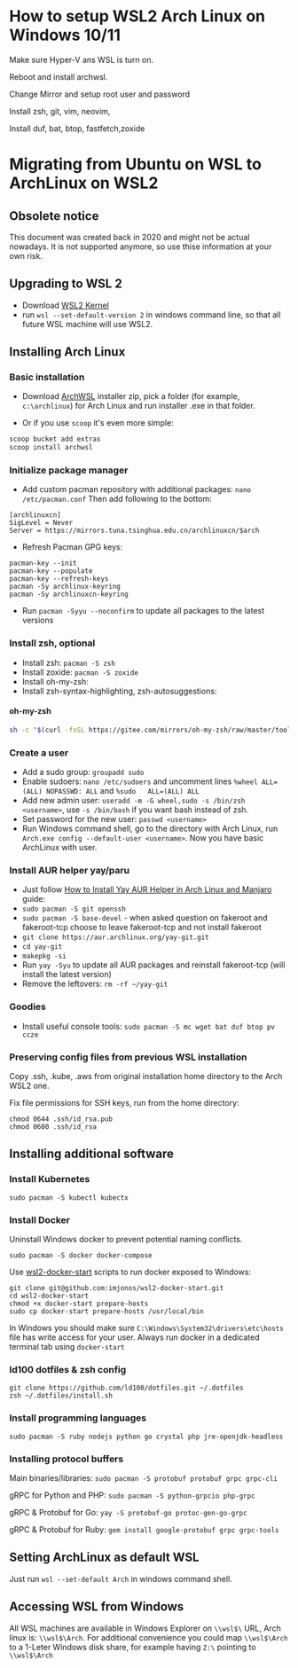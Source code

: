 # How to setup WSL2 Arch Linux on Windows 10/11

Make sure Hyper-V ans WSL is turn on.

Reboot and install archwsl.

Change Mirror and setup root user and password

Install zsh, git, vim, neovim,

Install duf, bat, btop, fastfetch,zoxide


# Migrating from Ubuntu on WSL to ArchLinux on WSL2

## Obsolete notice

This document was created back in 2020 and might not be actual nowadays. It is not supported anymore, so use thise information at your own risk.

## Upgrading to WSL 2

* Download [WSL2 Kernel](https://docs.microsoft.com/en-us/windows/wsl/wsl2-kernel)
* run `wsl --set-default-version 2` in windows command line, so that all future WSL machine will use WSL2.


## Installing Arch Linux

### Basic installation

* Download [ArchWSL](https://github.com/yuk7/ArchWSL) installer zip, pick a folder (for example, `c:\archlinux`) for Arch Linux and run installer .exe in that folder.

* Or if you use `scoop` it's even more simple:

```powershell
scoop bucket add extras
scoop install archwsl
```

### Initialize package manager

* Add custom pacman repository with additional packages: `nano /etc/pacman.conf` Then add following to the bottom:
```
[archlinuxcn]
SigLevel = Never
Server = https://mirrors.tuna.tsinghua.edu.cn/archlinuxcn/$arch
```
* Refresh Pacman GPG keys:
```
pacman-key --init
pacman-key --populate
pacman-key --refresh-keys
pacman -Sy archlinux-keyring
pacman -Sy archlinuxcn-keyring
```
* Run `pacman -Syyu --noconfirm` to update all packages to the latest versions

### Install zsh, optional

* Install zsh: `pacman -S zsh`
* Install zoxide: `pacman -S zoxide`
* Install oh-my-zsh:
* Install zsh-syntax-highlighting, zsh-autosuggestions:

#### oh-my-zsh

```bash
sh -c "$(curl -fsSL https://gitee.com/mirrors/oh-my-zsh/raw/master/tools/install.sh)" "" --unattended

```


### Create a user

* Add a sudo group: `groupadd sudo`
* Enable sudoers: `nano /etc/sudoers` and uncomment lines `%wheel ALL=(ALL) NOPASSWD: ALL` and `%sudo   ALL=(ALL) ALL`
* Add new admin user: `useradd -m -G wheel,sudo -s /bin/zsh <username>`, use `-s /bin/bash` if you want bash instead of zsh.
* Set password for the new user: `passwd <username>`
* Run Windows command shell, go to the directory with Arch Linux, run `Arch.exe config --default-user <username>`. Now you have basic ArchLinux with user.

### Install AUR helper yay/paru

* Just follow [How to Install Yay AUR Helper in Arch Linux and Manjaro](https://www.tecmint.com/install-yay-aur-helper-in-arch-linux-and-manjaro/) guide:
* `sudo pacman -S git openssh`
* `sudo pacman -S base-devel` - when asked question on fakeroot and fakeroot-tcp choose to leave fakeroot-tcp and not install fakeroot
* `git clone https://aur.archlinux.org/yay-git.git`
* `cd yay-git`
* `makepkg -si`
* Run `yay -Syu` to update all AUR packages and reinstall fakeroot-tcp (will install the latest version)
* Remove the leftovers: `rm -rf ~/yay-git`

### Goodies

* Install useful console tools: `sudo pacman -S mc wget bat duf btop pv ccze`

### Preserving config files from previous WSL installation

Copy .ssh, .kube, .aws from original installation home directory to the Arch WSL2 one.

Fix file permissions for SSH keys, run from the home directory:
```
chmod 0644 .ssh/id_rsa.pub
chmod 0600 .ssh/id_rsa
```

## Installing additional software

### Install Kubernetes

`sudo pacman -S kubectl kubectx`

### Install Docker

Uninstall Windows docker to prevent potential naming conflicts.

`sudo pacman -S docker docker-compose`

Use [wsl2-docker-start](https://github.com/imjonos/wsl2-docker-start) scripts to run docker exposed to Windows:
```
git clone git@github.com:imjonos/wsl2-docker-start.git
cd wsl2-docker-start
chmod +x docker-start prepare-hosts
sudo cp docker-start prepare-hosts /usr/local/bin
```
In Windows you should make sure `C:\Windows\System32\drivers\etc\hosts` file has write access for your user.
Always run docker in a dedicated terminal tab using `docker-start`

### ld100 dotfiles & zsh config

```
git clone https://github.com/ld100/dotfiles.git ~/.dotfiles
zsh ~/.dotfiles/install.sh
```

### Install programming languages

`sudo pacman -S ruby nodejs python go crystal php jre-openjdk-headless`

### Installing protocol buffers

Main binaries/libraries: `sudo pacman -S protobuf protobuf grpc grpc-cli`

gRPC for Python and PHP: `sudo pacman -S python-grpcio php-grpc`

gRPC & Protobuf for Go: `yay -S protobuf-go protoc-gen-go-grpc`

gRPC & Protobuf for Ruby: `gem install google-protobuf grpc grpc-tools`

## Setting ArchLinux as default WSL

Just run `wsl --set-default Arch` in windows command shell.

## Accessing WSL from Windows

All WSL machines are available in Windows Explorer on `\\wsl$\` URL, Arch linux is: `\\wsl$\Arch`.
For additional convenience you could map `\\wsl$\Arch` to a 1-Leter Windows disk share, for example having `Z:\` pointing to `\\wsl$\Arch`
